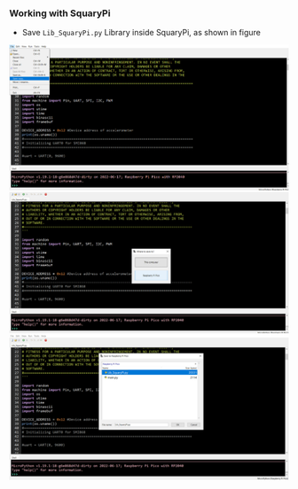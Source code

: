 ### Working with SquaryPi

* Save ```Lib_SquaryPi.py``` Library inside SquaryPi, as shown in figure

<img src = "https://github.com/sbcshop/SquaryPi-Software/blob/main/images/img1.png"/>

<img src = "https://github.com/sbcshop/SquaryPi-Software/blob/main/images/img2.png"/>

<img src = "https://github.com/sbcshop/SquaryPi-Software/blob/main/images/img3.png"/>





